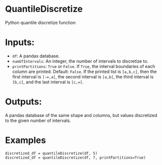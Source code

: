 # QuantileDiscretize
Python quantile discretize function

# Inputs:
- `df`: A pandas database.<br>
- `numOfIntervals`: An integer, the number of intervals to discretize to.<br>
- `printPartitions`: `True` or `False`. If `True`, the interval boundaries of each column are printed. Default: `False`. If the printed list is `[a,b,c]`, then the first interval is `]-∞,a[`, the second interval is `[a,b[`, the third interval is `[b,c[`, and the last interval is `[c,∞[`.

# Outputs:
A pandas database of the same shape and columns, but values discretized to the given number of intervals.

# Examples
`discretized_df = quantileDiscretize(df, 5)`<br>
`discretized_df = quantileDiscretize(df, 7, printPartitions=True)`
